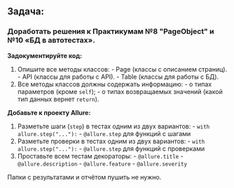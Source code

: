 ## **Задача:**

### **Доработать решения к Практикумам №8 "PageObject" и №10 «БД в автотестах».**

**Задокументируйте код:**

1. Опишите все методы классов:
        - Page (классы с описанием страниц).
        - API (классы для работы с API).
        - Table (классы для работы с БД).
2. Все методы классов должны содержать информацию:
        - о типах параметров (кроме `self`);
        - о типах возвращаемых значений (какой тип данных вернет `return`).

**Добавьте к проекту Allure:**

1. Разметьте шаги (`step`) в тестах одним из двух вариантов:
        - `with allure.step("..."):`
        - `@allure.step` для функций с шагами
2. Разметьте проверки в тестах одним из двух вариантов:
        - `with allure.step("..."):`
        - `@allure.step` для функций с проверками
3. Проставьте всем тестам декораторы:
        - `@allure.title`
        - `@allure.description`
        - `@allure.feature`
        - `@allure.severity`

Папки с результатами и отчётом пушить не нужно.
